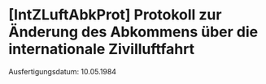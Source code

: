 # [IntZLuftAbkProt] Protokoll zur Änderung des Abkommens über die internationale Zivilluftfahrt

Ausfertigungsdatum: 10.05.1984

 